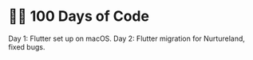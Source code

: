 # 👨‍💻 100 Days of Code

Day 1: Flutter set up on macOS. 
Day 2: Flutter migration for Nurtureland, fixed bugs.
